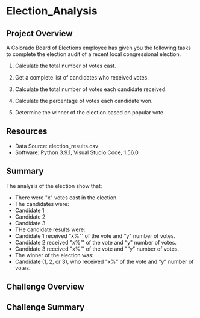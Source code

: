 # Election_Analysis
## Project Overview
A Colorado Board of Elections employee has given you the following tasks to complete the election audit of a recent local
congressional election.

1. Calculate the total number of votes cast.

2. Get a complete list of candidates who received votes.

3. Calculate the total number of votes each candidate received.
4. Calculate the percentage of votes each candidate won.

5. Determine the winner of the election based on popular vote.

## Resources
- Data Source: election_results.csv
- Software: Python 3.9.1, Visual Studio Code, 1.56.0

## Summary
The analysis of the election show that:
- There were "x" votes cast in the election.
- The candidates were:
- Candidate 1
- Candidate 2
- Candidate 3
- THe candidate results were:
- Candidate 1 received "x%"' of the vote and “y" number of votes.
- Candidate 2 received "x%"' of the vote and “y" number of votes.
- Candidate 3 received "x%"' of the vote and "“y" number of votes.
- The winner of the election was:
- Candidate (1, 2, or 3), who received "x%" of the vote and “y" number of votes.

## Challenge Overview

## Challenge Summary
